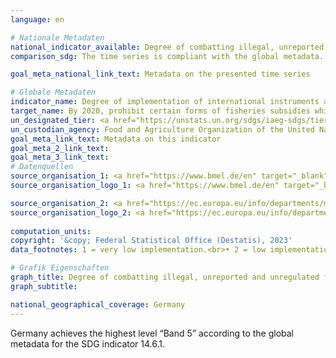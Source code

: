 ```yaml
---
language: en    

# Nationale Metadaten    
national_indicator_available: Degree of combatting illegal, unreported and unregulated fishing    
comparison_sdg: The time series is compliant with the global metadata.    

goal_meta_national_link_text: Metadata on the presented time series    

# Globale Metadaten    
indicator_name: Degree of implementation of international instruments aiming to combat illegal, unreported and unregulated fishing    
target_name: By 2020, prohibit certain forms of fisheries subsidies which contribute to overcapacity and overfishing, eliminate subsidies that contribute to illegal, unreported and unregulated fishing and refrain from introducing new such subsidies, recognizing that appropriate and effective special and differential treatment for developing and least developed countries should be an integral part of the World Trade Organization fisheries subsidies negotiation    
un_designated_tier: <a href="https://unstats.un.org/sdgs/iaeg-sdgs/tier-classification/" title="Click here for more information on the UN tier classification."  target="_blank" onclick="return confirm_alert(this);">Tier I</a>    
un_custodian_agency: Food and Agriculture Organization of the United Nations (FAO)    
goal_meta_link_text: Metadata on this indicator    
goal_meta_2_link_text:     
goal_meta_3_link_text:         
# Datenquellen
source_organisation_1: <a href="https://www.bmel.de/en" target="_blank" onclick="return confirm_alert(this);" onclick="return confirm_alert(this);"> Federal Ministry of Food and Agriculture </a>
source_organisation_logo_1: <a href="https://www.bmel.de/en" target="_blank" onclick="return confirm_alert(this);" onclick="return confirm_alert(this);"><img src="https://g205sdgs.github.io/sdg-indicators/public/OrgImgEn/bmel.png" alt="Logo bmel" style="height:60px; width:148px"/></a>

source_organisation_2: <a href="https://ec.europa.eu/info/departments/maritime-affairs-and-fisheries_en" target="_blank" onclick="return confirm_alert(this);"> Directorate-General Maritime Affairs and Fisheries (MARE) </a>
source_organisation_logo_2: <a href="https://ec.europa.eu/info/departments/maritime-affairs-and-fisheries_en" target="_blank" onclick="return confirm_alert(this);"><img src="https://g205sdgs.github.io/sdg-indicators/public/OrgImgEn/europeancommission.png" alt="Logo europeancommission" style="height:60px; width:148px"/></a>
    
computation_units:     
copyright: '&copy; Federal Statistical Office (Destatis), 2023'    
data_footnotes: 1 = very low implementation.<br>• 2 = low implementation.<br>• 3 = medium implementation.<br>• 4 = high implementation.<br>• 5 = very high implementation.<br>• Data is only available from 2018.    

# Grafik Eigenschaften    
graph_title: Degree of combatting illegal, unreported and unregulated fishing
graph_subtitle:     

national_geographical_coverage: Germany    
---
```



Germany achieves the highest level “Band 5” according to the global metadata for the SDG indicator 14.6.1.